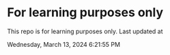 # For learning purposes only
This repo is for learning purposes only.
Last updated at

Wednesday, March 13, 2024 6:21:55 PM

